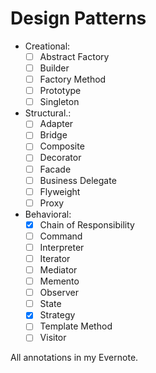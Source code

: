 # Design Patterns

- Creational:
  - [ ] Abstract Factory
  - [ ] Builder
  - [ ] Factory Method
  - [ ] Prototype
  - [ ] Singleton
- Structural.:
  - [ ] Adapter
  - [ ] Bridge
  - [ ] Composite
  - [ ] Decorator
  - [ ] Facade
  - [ ] Business Delegate
  - [ ] Flyweight
  - [ ] Proxy
- Behavioral:
  - [X] Chain of Responsibility
  - [ ] Command
  - [ ] Interpreter
  - [ ] Iterator
  - [ ] Mediator
  - [ ] Memento
  - [ ] Observer
  - [ ] State
  - [X] Strategy
  - [ ] Template Method
  - [ ] Visitor

All annotations in my Evernote.
